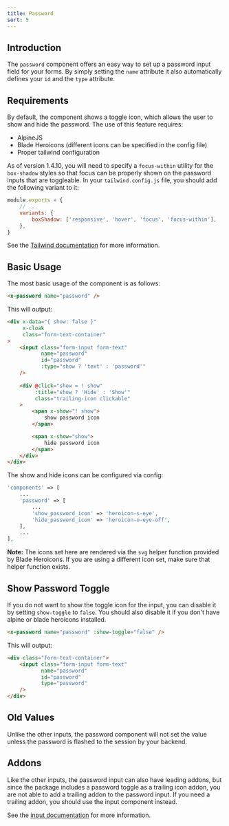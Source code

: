 ```yaml
---
title: Password
sort: 5
---
```


## Introduction

The `password` component offers an easy way to set up a password input field for your forms. By simply setting the `name` attribute it also automatically defines your `id` and the `type` attribute.

## Requirements

By default, the component shows a toggle icon, which allows the user to show and hide the password. The use of this feature requires:

- AlpineJS
- Blade Heroicons (different icons can be specified in the config file)
- Proper tailwind configuration

As of version 1.4.10, you will need to specify a `focus-within` utility for the `box-shadow` styles so that focus can be properly shown
on the password inputs that are toggleable. In your `tailwind.config.js` file, you should add the following variant to it:

```js
module.exports = {
    // ...
    variants: {
        boxShadow: ['responsive', 'hover', 'focus', 'focus-within'],
    },
}
```

See the [Tailwind documentation](https://tailwindcss.com/docs/pseudo-class-variants#focus-within) for more information.

## Basic Usage

The most basic usage of the component is as follows:

```html
<x-password name="password" />
```

This will output:

```html
<div x-data="{ show: false }"
     x-cloak 
     class="form-text-container"
>
    <input class="form-input form-text"
           name="password"
           id="password"
           :type="show ? 'text' : 'password'"
    />
    
    <div @click="show = ! show"
         :title="show ? 'Hide' : 'Show'"
         class="trailing-icon clickable"
    >
        <span x-show="! show">
            show password icon
        </span>

        <span x-show="show">
            hide password icon
        </span>
    </div>
</div>
```

The show and hide icons can be configured via config:

```php
'components' => [
    ...
    'password' => [
        ...
        'show_password_icon' => 'heroicon-s-eye',
        'hide_password_icon' => 'heroicon-o-eye-off',
    ],
    ...
],
```

**Note:** The icons set here are rendered via the `svg` helper function provided by Blade Heroicons. If you are using a different icon set, make sure that helper function exists.

## Show Password Toggle

If you do not want to show the toggle icon for the input, you can disable it by setting `show-toggle` to `false`. You should also disable it if you don't have alpine or blade heroicons installed.

```html
<x-password name="password" :show-toggle="false" />
```

This will output:

```html
<div class="form-text-container">
    <input class="form-input form-text"
           name="password"
           id="password"
           type="password"
    />
</div>
```

## Old Values

Unlike the other inputs, the password component will not set the value unless the password is flashed to the session by your backend.

## Addons

Like the other inputs, the password input can also have leading addons, but since the package
includes a password toggle as a trailing icon addon, you are not able to add a trailing addon
to the password input. If you need a trailing addon, you should use the input component instead.

See the [input documentation](/docs/laravel-form-components/v1/components/input#addons) for more information.
